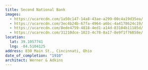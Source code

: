 ```yaml
---
title: Second National Bank
images:
  - https://ucarecdn.com/1a50c147-14a8-43ae-a299-00c4a19d35ea/
  - https://ucarecdn.com/3ec4b24b-67fa-4964-a6bc-4a4178624c19/
  - https://ucarecdn.com/8ede4759-4818-4ed1-a14d-83104b11185d/
  - https://ucarecdn.com/31210dce-1023-4c78-8a17-8e9f1f76858e/
location:
  lat: 39.1057741
  lng: -84.5104125
address: 830 Main St., Cincinnati, Ohio
date_of_completion: "1910"
architect: Werner & Adkins
---
```


